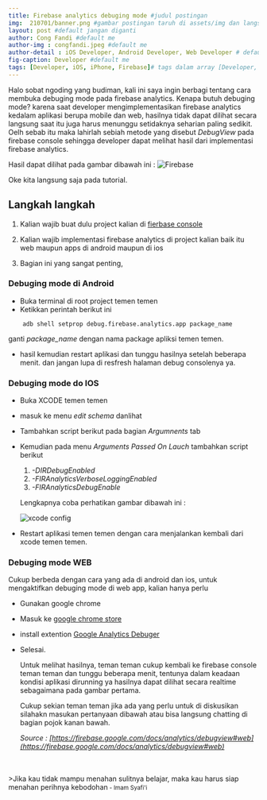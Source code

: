 ```yaml
---
title: Firebase analytics debuging mode #judul postingan
img:  210701/banner.png #gambar postingan taruh di assets/img dan langsung call nama imagenya
layout: post #default jangan diganti
author: Cong Fandi #default me
author-img : congfandi.jpeg #default me
author-detail : iOS Developer, Android Developer, Web Developer # default me
fig-caption: Developer #default me
tags: [Developer, iOS, iPhone, Firebase]# tags dalam array [Developer, Web, Tips]
---
```


Halo sobat ngoding yang budiman, kali ini saya ingin berbagi tentang cara membuka debuging mode pada firebase analytics. Kenapa butuh debuging mode? karena saat developer mengimplementasikan firebase analytics kedalam aplikasi berupa mobile dan web, hasilnya tidak dapat dilihat secara langsung saat itu juga harus menunggu setidaknya seharian paling sedikit. Oelh sebab itu maka lahirlah sebiah metode yang disebut *DebugView* pada firebase console sehingga developer dapat melihat hasil dari implementasi firebase analytics.

Hasil dapat dilihat pada gambar dibawah ini :
![Firebase]({{site.url}}/assets/img/210701/firebase.png)

 Oke kita langsung saja pada tutorial.

## Langkah langkah

1. Kalian wajib buat dulu project kalian di [fierbase console](https://console.firebase.google.com/)

2. Kalian wajib implementasi firebase analytics di project kalian baik itu web maupun apps di android maupun di ios

3. Bagian ini yang sangat penting,


### Debuging mode di Android ###
- Buka terminal di root project temen temen
- Ketikkan perintah berikut ini
```terminal
    adb shell setprop debug.firebase.analytics.app package_name
```
ganti *package_name* dengan nama package apliksi temen temen.
- hasil kemudian restart aplikasi dan tunggu hasilnya setelah beberapa menit. dan jangan lupa di resfresh halaman debug consolenya ya.

### Debuging mode do IOS ###
- Buka XCODE temen temen
- masuk ke menu *edit schema* danlihat
- Tambahkan script berikut pada bagian *Argumnents* tab
- Kemudian pada menu *Arguments Passed On Lauch* tambahkan script berikut
    
    1. *-DIRDebugEnabled*
    2. *-FIRAnalyticsVerboseLoggingEnabled*
    3. *-FIRAnalyticsDebugEnable*
    
    Lengkapnya coba perhatikan gambar dibawah ini : 

    ![xcode config]({{site.url}}/assets/img/210701/xcode1.png)
- Restart aplikasi temen temen dengan cara menjalankan kembali dari xcode temen temen.

    
### Debuging mode WEB ###
Cukup berbeda dengan cara yang ada di android dan ios, untuk mengaktifkan debuging mode di web app, kalian hanya perlu 
- Gunakan google chrome
- Masuk ke [google chrome store](https://chrome.google.com/webstore/search/Google%20analytics%20debuger)
- install extention [Google Analytics Debuger](https://chrome.google.com/webstore/search/Google%20analytics%20debuger)
- Selesai.


     Untuk melihat hasilnya, teman teman cukup kembali ke firebase console teman teman dan tunggu beberapa menit, tentunya dalam keadaan kondisi aplikasi dirunning ya hasilnya dapat dilihat secara realtime sebagaimana pada gambar pertama.

     Cukup sekian teman teman jika ada yang perlu untuk di diskusikan silahakn masukan pertanyaan dibawah atau bisa langsung chatting di bagian pojok kanan bawah.


     *Source : [https://firebase.google.com/docs/analytics/debugview#web](https://firebase.google.com/docs/analytics/debugview#web)*
    


<br>
<br>
>Jika kau tidak mampu menahan sulitnya belajar, maka kau harus siap menahan perihnya kebodohan<small> - Imam Syafi'i</small>